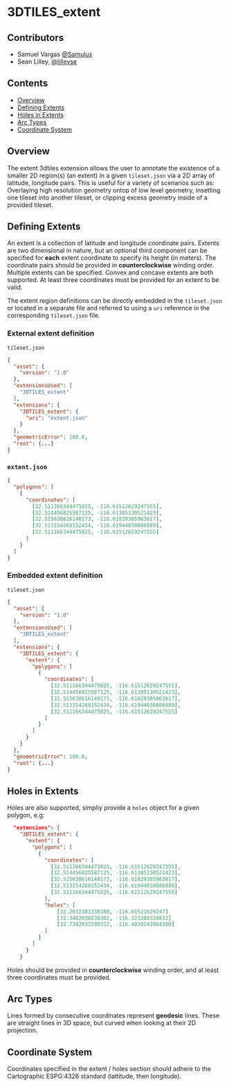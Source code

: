 # 3DTILES_extent

## Contributors

* Samuel Vargas [@Samulus](https://github.com/Samulus)
* Sean Lilley, [@lilleyse](https://github.com/lilleyse)

## Contents

* [Overview](#overview)
* [Defining Extents](#defining-extents)
* [Holes in Extents](#holes-in-extents)
* [Arc Types](#arc-types)
* [Coordinate System](#coordinate-system)

## Overview

The extent 3dtiles extension allows the user to annotate the existence of a smaller 2D region(s) (an extent) in a given `tileset.json` via a 2D array of latitude, longitude pairs. This is useful for a variety of scenarios such as: Overlaying high resolution geometry ontop of low level geometry, insetting one tileset into another tileset, or clipping excess geometry inside of a provided tileset.

## Defining Extents

An extent is a collection of latitude and longitude coordinate pairs. Extents are two dimensional in nature, but an optional third component can be specified for **each** extent coordinate to specify its height (in meters). The coordinate pairs should be provided in **counterclockwise** winding order. Multiple extents can be specified. Convex and concave extents are both supported. At least three coordinates must be provided for an extent to be valid.

The extent region definitions can be directly embedded in the `tileset.json` or located in a separate file and referred to using a `uri` reference in the corresponding `tileset.json` file.

### External extent definition

`tileset.json`

```json
{
  "asset": {
    "version": "1.0"
  },
  "extensionsUsed": [
    "3DTILES_extent"
  ],
  "extensions": {
    "3DTILES_extent": {
      "uri": "extent.json"
    }
  },
  "geometricError": 100.0,
  "root": {...}
}
```

### `extent.json`

```json
{
  "polygons": [
    {
      "coordinates": [
        [32.511166344475825, -116.61512629247555],
        [32.514456825587125, -116.61385130521423],
        [32.515638616140173, -116.61829305963617],
        [32.513154268152434, -116.61944030086889],
        [32.511166344475825, -116.61512629247555]
      ]
    }
  ]
}
```

### Embedded extent definition

`tileset.json`

```json
{
  "asset": {
    "version": "1.0"
  },
  "extensionsUsed": [
    "3DTILES_extent"
  ],
  "extensions": {
    "3DTILES_extent": {
      "extent": {
        "polygons": [
          {
            "coordinates": [
              [32.511166344475825, -116.61512629247555],
              [32.514456825587125, -116.61385130521423],
              [32.515638616140173, -116.61829305963617],
              [32.513154268152434, -116.61944030086889],
              [32.511166344475825, -116.61512629247555]
            ]
          }
        ]
      }
    }
  },
  "geometricError": 100.0,
  "root": {...}
}
```

## Holes in Extents

Holes are also supported, simpliy provide a `holes` object for a given polygon, e.g:

```json
  "extensions": {
    "3DTILES_extent": {
      "extent": {
        "polygons": [
          {
            "coordinates": [
              [32.511166344475825, -116.61512629247555],
              [32.514456825587125, -116.61385130521423],
              [32.515638616140173, -116.61829305963617],
              [32.513154268152434, -116.61944030086889],
              [32.511166344475825, -116.61512629247555]
            ],
            "holes": [
                [32.2032301338380, -116.61521629247]
                [32.3482030238302, -116.323208320832]
                [32.7382033280322, -116.4830243804380]
            ]
          }
        ]
      }
    }
```

Holes should be provided in **counterclockwise** winding order, and at least three coordinates must be provided.

## Arc Types

Lines formed by consecutive coordinates represent **geodesic** lines. These are straight lines in 3D space, but curved when looking at their 2D projection.

## Coordinate System

Coordinates specified in the extent / holes section should adhere to the Cartographic ESPG:4326 standard (lattitude, then longitude).
